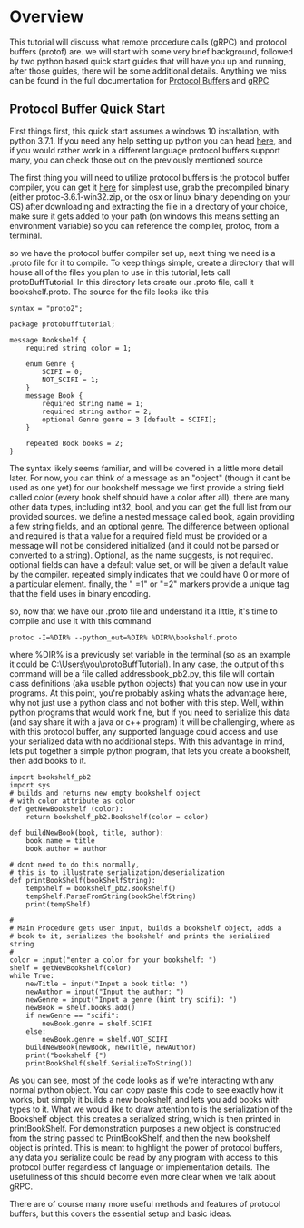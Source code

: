 
# Overview

This tutorial will discuss what remote procedure calls (gRPC) and protocol buffers (protof) are.
we will start with some very brief background, followed by two python based quick start guides that will have you up and running, 
after those guides, there will be some additional details. Anything we miss can be found in the full 
documentation for [Protocol Buffers](https://developers.google.com/protocol-buffers/docs/pythontutorial) and [gRPC](https://grpc.io/)

## Protocol Buffer Quick Start 

First things first, this quick start assumes a windows 10 installation, with python 3.7.1. If you need any help setting up
python you can head [here](https://www.python.org/), and if you would rather work in a different language protocol buffers 
support many, you can check those out on the previously mentioned source

The first thing you will need to utilize protocol buffers is the protocol buffer compiler, you can get it [here](https://github.com/protocolbuffers/protobuf/releases/tag/v3.6.1)
for simplest use, grab the precompiled binary (either protoc-3.6.1-win32.zip, or the osx or linux binary depending on your OS)
after downloading and extracting the file in a directory of your choice, make sure it gets added to your path (on windows this means setting
an environment variable) so you can reference the compiler, protoc, from a terminal.

so we have the protocol buffer compiler set up, next thing we need is a .proto file for it to compile. To keep things simple, create a directory
that will house all of the files you plan to use in this tutorial, lets call protoBuffTutorial. In this directory lets create our .proto file, 
call it bookshelf.proto. The source for the file looks like this

    syntax = "proto2";

    package protobufftutorial;

    message Bookshelf {
        required string color = 1; 

        enum Genre {
            SCIFI = 0;
            NOT_SCIFI = 1;
        }
        message Book {
            required string name = 1; 
            required string author = 2;
            optional Genre genre = 3 [default = SCIFI];
        }

        repeated Book books = 2;
    }

The syntax likely seems familiar, and will be covered in a little more detail later. For now, you can think of a message as an "object" (though it 
cant be used as one yet) for our bookshelf message we first provide a string field called color (every book shelf should have a color after all), there
are many other data types, including int32, bool, and you can get the full list from our provided sources. we define a nested message called book, again providing 
a few string fields, and an optional genre. The difference between optional and required is that a value for a required field must be provided or a message will not 
be considered initialized (and it could not be parsed or converted to a string). Optional, as the name suggests, is not required. optional fields can have a default 
value set, or will be given a default value by the compiler. repeated simply indicates that we could have 0 or more of a particular element.
finally, the " =1" or "=2" markers provide a unique tag that the field uses in binary encoding.   

so, now that we have our .proto file and understand it a little, it's time to compile and use it with this command 

    protoc -I=%DIR% --python_out=%DIR% %DIR%\bookshelf.proto

where %DIR% is a previously set variable in the terminal (so as an example it could be C:\\Users\\you\\protoBuffTutorial). In any case, the output of this command will be 
a file called addressbook_pb2.py, this file will contain class definitions (aka usable python objects) that you can now use in your programs. At this point, you're probably 
asking whats the advantage here, why not just use a python class and not bother with this step. Well, within python programs that would work fine, but if you need to serialize
this data (and say share it with a java or c++ program) it will be challenging, where as with this protocol buffer, any supported language could access and use your serialized 
data with no additional steps. With this advantage in mind, lets put together a simple python program, that lets you create a bookshelf, then add books to it.


    import bookshelf_pb2
    import sys
    # builds and returns new empty bookshelf object 
    # with color attribute as color 
    def getNewBookshelf (color):
        return bookshelf_pb2.Bookshelf(color = color)

    def buildNewBook(book, title, author):
        book.name = title
        book.author = author

    # dont need to do this normally, 
    # this is to illustrate serialization/deserialization
    def printBookShelf(bookShelfString):
        tempShelf = bookshelf_pb2.Bookshelf()
        tempShelf.ParseFromString(bookShelfString)
        print(tempShelf)

    #
    # Main Procedure gets user input, builds a bookshelf object, adds a 
    # book to it, serializes the bookshelf and prints the serialized string
    #
    color = input("enter a color for your bookshelf: ")
    shelf = getNewBookshelf(color)
    while True:
        newTitle = input("Input a book title: ")
        newAuthor = input("Input the author: ")
        newGenre = input("Input a genre (hint try scifi): ")
        newBook = shelf.books.add()
        if newGenre == "scifi":
            newBook.genre = shelf.SCIFI
        else:
            newBook.genre = shelf.NOT_SCIFI
        buildNewBook(newBook, newTitle, newAuthor)
        print("bookshelf {")
        printBookShelf(shelf.SerializeToString())

As you can see, most of the code looks as if we're interacting with any normal python object. You can copy paste this code to see exactly 
how it works, but simply it builds a new bookshelf, and lets you add books with types to it. What we would like to draw attention to is 
the serialization of the Bookshelf object. this creates a serialized string, which is then printed in printBookShelf. For demonstration purposes 
a new object is constructed from the string passed to PrintBookShelf, and then the new bookshelf object is printed. This is meant to highlight 
the power of protocol buffers, any data you serialize could be read by any program with access to this protocol buffer regardless of language 
or implementation details. The usefullness of this should become even more clear when we talk about gRPC. 

There are of course many more useful methods and features of protocol buffers, but this covers the essential setup and basic ideas.